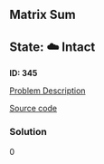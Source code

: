 ## Matrix Sum

## State: :cloud: **Intact**

**ID: 345**

[Problem Description](https://projecteuler.net/problem=345)

[Source code](main.cpp)

### Solution
0